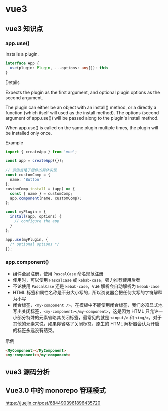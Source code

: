 # vue3

## vue3 知识点

### app.use()

Installs a plugin.

```typescript
interface App {
  use(plugin: Plugin, ...options: any[]): this
}
```

Details

Expects the plugin as the first argument, and optional plugin options as the second argument.

The plugin can either be an object with an install() method, or a directly a function (which itself will used as the install method). The options (second argument of app.use()) will be passed along to the plugin's install method.

When app.use() is called on the same plugin multiple times, the plugin will be installed only once.

Example

```typescript
import { createApp } from 'vue';

const app = createApp({});

// 示例省略了组件的具体实现
const customComp = {
  name: 'Button'
};
customComp.install = (app) => {
  const { name } = customComp;
  app.component(name, customComp);
};

const myPlugin = {
  install(app, options) {
    // configure the app
  }
};

app.use(myPlugin, {
  /* optional options */
});
```

### app.component()

* 组件全局注册，使用 ```PascalCase``` 命名规范注册
* 使用时，可以使用 ```PascalCase``` 或 ```kebab-case```，强力推荐使用后者
* 不论使用 ```PascalCase``` 还是 ```kebab-case```，vue 解析会自动解析为 ```kebab-case```
* HTML 标签和属性名称是不分大小写的，所以浏览器会把任何大写的字符解释为小写
* 闭合标签，```<my-component />```，在模板中不能使用闭合标签，我们必须显式地写出关闭标签，```<my-component></my-component>```，这是因为 HTML 只允许一小部分特殊的元素省略其关闭标签，最常见的就是 ```<input/>``` 和 ```<img/>```。对于其他的元素来说，如果你省略了关闭标签，原生的 HTML 解析器会认为开启的标签永远没有结束。

示例

```html
<MyComponent></MyComponent>
<my-component></my-component>
```

## vue3 源码分析

## Vue3.0 中的 monorepo 管理模式

<https://juejin.cn/post/6844903961896435720>
